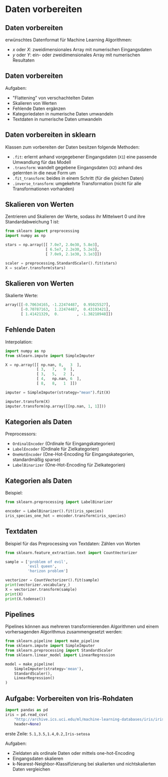 # Daten vorbereiten

## Daten vorbereiten

erwünschtes Datenformat für Machine Learning Algorithmen:

- _x_ oder _X_: zweidimensionales Array mit numerischen Eingangsdaten
- _y_ oder _Y_: ein- oder zweidimensionales Array mit numerischen Resultaten

## Daten vorbereiten

Aufgaben:

- "Flattening" von verschachtelten Daten
- Skalieren von Werten
- Fehlende Daten ergänzen
- Kategoriedaten in numerische Daten umwandeln
- Textdaten in numerische Daten umwandeln

## Daten vorbereiten in sklearn

Klassen zum vorbereiten der Daten besitzen folgende Methoden:

- `.fit`: erlernt anhand vorgegebener Eingangsdaten (`X1`) eine passende Umwandlung für das Modell
- `.transform`: wandelt gegebene Eingangsdaten (`X2`) anhand des gelernten in die neue Form um
- `.fit_transform`: beides in einem Schritt (für die gleichen Daten)
- `.inverse_transform`: umgekehrte Transformation (nicht für alle Transformationen vorhanden)

## Skalieren von Werten

Zentrieren und Skalieren der Werte, sodass ihr Mittelwert 0 und ihre Standardabweichung 1 ist:

```py
from sklearn import preprocessing
import numpy as np

stars = np.array([[ 7.0e7, 2.0e30, 5.8e3],
                  [ 6.5e7, 2.2e30, 5.2e3],
                  [ 7.0e9, 2.1e30, 3.1e3]])

scaler = preprocessing.StandardScaler().fit(stars)
X = scaler.transform(stars)
```

## Skalieren von Werten

Skalierte Werte:

```py
array([[-0.70634165, -1.22474487,  0.95025527],
       [-0.70787163,  1.22474487,  0.43193421],
       [ 1.41421329,  0.        , -1.38218948]])
```

## Fehlende Daten

Interpolation:

```py
import numpy as np
from sklearn.impute import SimpleImputer

X = np.array([[ np.nan, 0,   3  ],
              [ 3,   7,   9  ],
              [ 3,   5,   2  ],
              [ 4,   np.nan, 6  ],
              [ 8,   8,   1  ]])

imputer = SimpleImputer(strategy="mean").fit(X)

imputer.transform(X)
imputer.transform(np.array([[np.nan, 1, 1]]))
```

## Kategorien als Daten

Preprocessors:

- `OrdinalEncoder` (Ordinale für Eingangskategorien)
- `LabelEncoder` (Ordinale für Zielkategorien)
- `OneHotEncoder` (One-Hot-Encoding für Eingangskategorien, standardmäßig sparse)
- `LabelBinarizer` (One-Hot-Encoding für Zielkategorien)

## Kategorien als Daten

Beispiel:

```py
from sklearn.preprocessing import LabelBinarizer

encoder = LabelBinarizer().fit(iris_species)
iris_species_one_hot = encoder.transform(iris_species)
```

## Textdaten

Beispiel für das Preprocessing von Textdaten: Zählen von Worten

```py
from sklearn.feature_extraction.text import CountVectorizer

sample = ['problem of evil',
          'evil queen',
          'horizon problem']

vectorizer = CountVectorizer().fit(sample)
print(vectorizer.vocabulary_)
X = vectorizer.transform(sample)
print(X)
print(X.todense())
```

## Pipelines

Pipelines können aus mehreren transformierenden Algorithmen und einem vorhersagenden Algorithmus zusammengesetzt werden:

```py
from sklearn.pipeline import make_pipeline
from sklearn.impute import SimpleImputer
from sklearn.preprocessing import StandardScaler
from sklearn.linear_model import LinearRegression

model = make_pipeline(
    SimpleImputer(strategy='mean'),
    StandardScaler(),
    LinearRegression()
)
```

## Aufgabe: Vorbereiten von Iris-Rohdaten

```py
import pandas as pd
iris = pd.read_csv(
    "http://archive.ics.uci.edu/ml/machine-learning-databases/iris/iris.data",
    header=None)
```

erste Zeile: `5.1,3.5,1.4,0.2,Iris-setosa`

Aufgaben:

- Zieldaten als ordinale Daten oder mittels one-hot-Encoding
- Eingangsdaten skalieren
- k-Nearest-Neighbor-Klassifizierung bei skalierten und nichtskalierten Daten vergleichen
